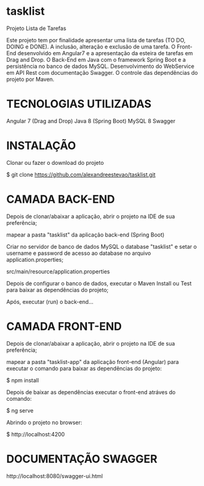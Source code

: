 # tasklist
Projeto Lista de Tarefas

Este projeto tem por finalidade apresentar uma lista de tarefas (TO DO, DOING e DONE). A inclusão, alteração e exclusão de uma tarefa. O Front-End desenvolvido em Angular7 e a apresentação da esteira de tarefas em Drag and Drop. O Back-End em Java com o framework Spring Boot e a persistência no banco de dados MySQL. Desenvolvimento do WebService em API Rest com documentação Swagger. O controle das dependências do projeto por Maven.

# TECNOLOGIAS UTILIZADAS

Angular 7 (Drag and Drop)
Java 8 (Spring Boot)
MySQL 8
Swagger

# INSTALAÇÃO

Clonar ou fazer o download do projeto

$ git clone https://github.com/alexandreestevao/tasklist.git

# CAMADA BACK-END

Depois de clonar/abaixar a aplicação, abrir o projeto na IDE de sua preferência;

mapear a pasta "tasklist" da aplicação back-end (Spring Boot)

Criar no servidor de banco de dados MySQL o database "tasklist" e setar o username e password de acesso ao database no arquivo application.properties;

src/main/resource/application.properties

Depois de configurar o banco de dados, executar o Maven Install ou Test para baixar as dependências do projeto;

Após, executar (run) o back-end...

# CAMADA FRONT-END

Depois de clonar/abaixar a aplicação, abrir o projeto na IDE de sua preferência;

mapear a pasta "tasklist-app" da aplicação front-end (Angular) para executar o comando para baixar as dependências do projeto:

$ npm install

Depois de baixar as dependências executar o front-end atráves do comando:

$ ng serve

Abrindo o projeto no browser:

$ http://localhost:4200

# DOCUMENTAÇÃO SWAGGER

http://localhost:8080/swagger-ui.html
